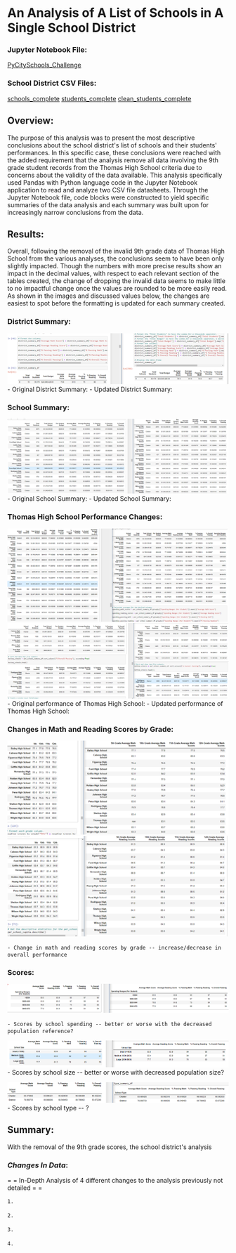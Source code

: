 # An Analysis of A List of Schools in A Single School District


### Jupyter Notebook File:
[PyCitySchools_Challenge](PyCitySchools_Challenge.ipynb)

### School District CSV Files:
[schools_complete](Resources/schools_complete.csv)
[students_complete](Resources/students_complete.csv)
[clean_students_complete](Resources/clean_students_complete.csv)

## **Overview**:

The purpose of this analysis was to present the most descriptive conclusions about the school district's list of schools and their students' performances. In this specific case, these conclusions were reached with the added requirement that the analysis remove all data involving the 9th grade student records from the Thomas High School criteria due to concerns about the validity of the data available. This analysis specifically used Pandas with Python language code in the Jupyter Notebook application to read and analyze two CSV file datasheets. Through the Jupyter Notebook file, code blocks were constructed to yield specific summaries of the data analysis and each summary was built upon for increasingly narrow conclusions from the data.


## **Results**:
Overall, following the removal of the invalid 9th grade data of Thomas High School from the various analyses, the conclusions seem to have been only slightly impacted. Though the numbers with more precise results show an impact in the decimal values, with respect to each relevant section of the tables created, the change of dropping the invalid data seems to make little to no impactful change once the values are rounded to be more easily read. As shown in the images and discussed values below, the changes are easiest to spot before the formatting is updated for each summary created.

### District Summary:

![district_summary](Resources/district_summary.png)
	- Original District Summary: 
	- Updated District Summary:
### School Summary:
  
![school_summary](Resources/school_summary.png)
	- Original School Summary:
	- Updated School Summary:
	
### Thomas High School Performance Changes:
  
![spending_per_school_overview](Resources/spending_per_school_overview.png)
![top_lower_performing_schools](Resources/top_lower_performing_schools.png)
	- Original performance of Thomas High School:
	- Updated performance of Thomas High School: 

### Changes in Math and Reading Scores by Grade:
  
![school_math_scores_by_grade](Resources/school_math_scores_by_grade.png)
![school_reading_scores_by_grade](Resources/school_reading_scores_by_grade.png)

	- Change in math and reading scores by grade -- increase/decrease in overall performance
  
### Scores:

![score_per_student_spending](Resources/score_per_student_spending.png)

	- Scores by school spending -- better or worse with the decreased population reference?
  
![school_scores_by_size](Resources/school_scores_by_size.png)
	- Scores by school size -- better or worse with decreased population size?
  
![school_scores_by_type](Resources/school_scores_by_type.png)  
	- Scores by school type -- ?


## **Summary**:
With the removal of the 9th grade scores, the school district's analysis

### *Changes In Data*:  
= = In-Depth Analysis of 4 different changes to the analysis previously not detailed = =

	1. 
	 
	2.

	3. 

	4. 

